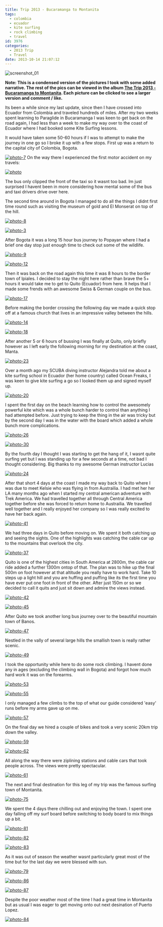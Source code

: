 ```yaml
---
title: Trip 2013 - Bucaramanga to Montanita
tags:
  - colombia
  - ecuador
  - kite surfing
  - rock climbing
  - travel
id: 3976
categories:
  - 2013 Trip
  - Travel
date: 2013-10-14 21:07:12
---
```


![screenshot_01](https://mikecann.co.uk/wp-content/uploads/2013/10/screenshot_01.png)

**Note: This is a condensed version of the pictures I took with some added narrative. The rest of the pics can be viewed in the album [The Trip 2013 - Bucaramanga to Montanita](https://www.facebook.com/media/set/?set=a.10151953673181031&type=1&l=3d7354c7cc). Each picture can be clicked to see a larger version and comment / like.**

Its been a while since my last update, since then I have crossed into Ecuador from Colombia and traveled hundreds of miles. After my two weeks spent learning to Paraglide in Bucaramanga I was keen to get back on the road again, I had less than a week to make my way over to the coast of Ecuador where I had booked some Kite Surfing lessons.

It would have taken some 50-60 hours if I was to attempt to make the journey in one go so I broke it up with a few stops. First up was a return to the capital city of Colombia, Bogota.

[![photo-7](https://mikecann.co.uk/wp-content/uploads/2013/10/photo-7.jpg)](https://www.facebook.com/photo.php?fbid=10151953647016031&amp;set=a.10151953673181031&amp;type=3&amp;theater)
On the way there I experienced the first motor accident on my travels:

[![photo](https://mikecann.co.uk/wp-content/uploads/2013/10/photo.jpg)](https://www.facebook.com/photo.php?fbid=10151953645596031&amp;set=a.10151953673181031&amp;type=3&amp;theater)

The bus only clipped the front of the taxi so it wasnt too bad. Im just surprised I havent been in more considering how mental some of the bus and taxi drivers drive over here.

The second time around in Bogota I managed to do all the things I didnt first time round such as visiting the museum of gold and El Monserat on top of the hill.

[![photo-8](https://mikecann.co.uk/wp-content/uploads/2013/10/photo-8.jpg)](https://www.facebook.com/photo.php?fbid=10151953646886031&amp;set=a.10151953673181031&amp;type=3&amp;theater)

[![photo-3](https://mikecann.co.uk/wp-content/uploads/2013/10/photo-3.jpg)](https://www.facebook.com/photo.php?fbid=10151953645561031&amp;set=a.10151953673181031&amp;type=3&amp;theater)

After Bogota it was a long 15 hour bus journey to Popayan where I had a brief one day stop just enough time to check out some of the wildlife.

[![photo-9](https://mikecann.co.uk/wp-content/uploads/2013/10/photo-9.jpg)](https://www.facebook.com/photo.php?fbid=10151953648791031&amp;set=a.10151953673181031&amp;type=3&amp;theater)

[![photo-12](https://mikecann.co.uk/wp-content/uploads/2013/10/photo-12.jpg)](https://www.facebook.com/photo.php?fbid=10151953648896031&amp;set=a.10151953673181031&amp;type=3&amp;theater)

Then it was back on the road again this time it was 8 hours to the border town of Ipiales. I decided to stay the night here rather than brave the 5+ hours it would take me to get to Quito (Ecuador) from here. It helps that I made some frends with an awesome Swiss & German couple on the bus.

[![photo-17](https://mikecann.co.uk/wp-content/uploads/2013/10/photo-17.jpg)](https://www.facebook.com/photo.php?fbid=10151953652616031&amp;set=a.10151953673181031&amp;type=3&amp;theater)

Before making the border crossing the following day we made a quick stop off at a famous church that lives in an impressive valley between the hills.

[![photo-14](https://mikecann.co.uk/wp-content/uploads/2013/10/photo-14.jpg)](https://www.facebook.com/photo.php?fbid=10151953650461031&amp;set=a.10151953673181031&amp;type=3&amp;theater)

[![photo-18](https://mikecann.co.uk/wp-content/uploads/2013/10/photo-18.jpg)](https://www.facebook.com/photo.php?fbid=10151953652941031&amp;set=a.10151953673181031&amp;type=3&amp;theater)

After another 5 or 6 hours of bussing I was finally at Quito, only briefly however as I left early the following morning for my destination at the coast, Manta. 

[![photo-23](https://mikecann.co.uk/wp-content/uploads/2013/10/photo-23.jpg)](https://www.facebook.com/photo.php?fbid=10151953654681031&amp;set=a.10151953673181031&amp;type=3&amp;theater)

Over a month ago my SCUBA diving instructor Alejandra told me about a kite surfing school in Ecuador (her home country) called Ocean Freaks, I was keen to give kite surfing a go so I looked them up and signed myself up.

[![photo-20](https://mikecann.co.uk/wp-content/uploads/2013/10/photo-20.jpg)](https://www.facebook.com/photo.php?fbid=10151953653711031&amp;set=a.10151953673181031&amp;type=3&amp;theater)

I spent the first day on the beach learning how to control the awesomely powerful kite which was a whole bunch harder to control than anything I had attempted before. Just trying to keep the thing in the air was tricky but by the second day I was in the water with the board which added a whole bunch more complications.

[![photo-26](https://mikecann.co.uk/wp-content/uploads/2013/10/photo-26.jpg)](https://www.facebook.com/photo.php?fbid=10151953655296031&amp;set=a.10151953673181031&amp;type=3&amp;theater)

[![photo-30](https://mikecann.co.uk/wp-content/uploads/2013/10/photo-30.jpg)](https://www.facebook.com/photo.php?fbid=10151953656026031&amp;set=a.10151953673181031&amp;type=3&amp;theater)

By the fourth day I thought I was starting to get the hang of it, I wasnt quite surfing yet but I was standing up for a few seconds at a time, not bad I thought considering. Big thanks to my awesome German instructor Lucias

[![photo-24](https://mikecann.co.uk/wp-content/uploads/2013/10/photo-24.jpg)](https://www.facebook.com/photo.php?fbid=10151953654971031&amp;set=a.10151953673181031&amp;type=3&amp;theater)

After that short 4 days at the coast I made my way back to Quito where I was due to meet Kelsie who was flying in from Austrailia. I had met her her LA many months ago when I started my central american adventure with Trek America. We had travelled together all through Central America together before she was forced to return home to Austrailia. We travelled well together and I really enjoyed her company so I was really excited to have her back again.

[![photo-41](https://mikecann.co.uk/wp-content/uploads/2013/10/photo-41.jpg)](https://www.facebook.com/photo.php?fbid=10151953657431031&amp;set=a.10151953673181031&amp;type=3&amp;theater)

We had three days in Quito before moving on. We spent it both catching up and seeing the sights. One of the highlights was catching the cable car up to the mountains that overlook the city.

[![photo-37](https://mikecann.co.uk/wp-content/uploads/2013/10/photo-37.jpg)](https://www.facebook.com/photo.php?fbid=10151953657061031&amp;set=a.10151953673181031&amp;type=3&amp;theater)

Quito is one of the highest cities in South America at 2800m, the cable car ride added a further 1300m ontop of that. The plan was to hike up the final 500m on foot however at that altitude you really have to work hard. Take 10 steps up a light hill and you are huffing and puffing like its the first time you have ever put one foot in front of the other. After just 150m or so we decided to call it quits and just sit down and admire the views instead.

[![photo-42](https://mikecann.co.uk/wp-content/uploads/2013/10/photo-42.jpg)](https://www.facebook.com/photo.php?fbid=10151953657481031&amp;set=a.10151953673181031&amp;type=3&amp;theater)

[![photo-45](https://mikecann.co.uk/wp-content/uploads/2013/10/photo-45.jpg)](https://www.facebook.com/photo.php?fbid=10151953657801031&amp;set=a.10151953673181031&amp;type=3&amp;theater)

After Quito we took another long bus journey over to the beautiful mountain town of Banos.

[![photo-47](https://mikecann.co.uk/wp-content/uploads/2013/10/photo-47.jpg)](https://www.facebook.com/photo.php?fbid=10151953658321031&amp;set=a.10151953673181031&amp;type=3&amp;theater)

Nestled in the vally of several large hills the smallish town is really rather scenic. 

[![photo-49](https://mikecann.co.uk/wp-content/uploads/2013/10/photo-49.jpg)](https://www.facebook.com/photo.php?fbid=10151953658551031&amp;set=a.10151953673181031&amp;type=3&amp;theater)

I took the opportunity while here to do some rock climbing. I havent done any in ages (excluding the climbing wall in Bogota) and forgot how much hard work it was on the forearms.

[![photo-53](https://mikecann.co.uk/wp-content/uploads/2013/10/photo-53.jpg)](https://www.facebook.com/photo.php?fbid=10151953659616031&amp;set=a.10151953673181031&amp;type=3&amp;theater)

[![photo-55](https://mikecann.co.uk/wp-content/uploads/2013/10/photo-55.jpg)](https://www.facebook.com/photo.php?fbid=10151953660141031&amp;set=a.10151953673181031&amp;type=3&amp;theater)

I only managed a few climbs to the top of what our guide considered 'easy' runs before my arms gave up on me.

[![photo-57](https://mikecann.co.uk/wp-content/uploads/2013/10/photo-57.jpg)](https://www.facebook.com/photo.php?fbid=10151953660356031&amp;set=a.10151953673181031&amp;type=3&amp;theater)

On the final day we hired a couple of bikes and took a very scenic 20km trip down the valley.

[![photo-59](https://mikecann.co.uk/wp-content/uploads/2013/10/photo-59.jpg)](https://www.facebook.com/photo.php?fbid=10151953660771031&amp;set=a.10151953673181031&amp;type=3&amp;theater)

[![photo-62](https://mikecann.co.uk/wp-content/uploads/2013/10/photo-62.jpg)](https://www.facebook.com/photo.php?fbid=10151953661351031&amp;set=a.10151953673181031&amp;type=3&amp;theater)

All along the way there were ziplining stations and cable cars that took people across. The views were pretty spectacular.

[![photo-61](https://mikecann.co.uk/wp-content/uploads/2013/10/photo-61.jpg)](https://www.facebook.com/photo.php?fbid=10151953661531031&amp;set=a.10151953673181031&amp;type=3&amp;theater)

The next and final destination for this leg of my trip was the famous surfing town of Montanita.

[![photo-75](https://mikecann.co.uk/wp-content/uploads/2013/10/photo-75.jpg)](https://www.facebook.com/photo.php?fbid=10151953663261031&amp;set=a.10151953673181031&amp;type=3&amp;theater)

We spent the 4 days there chilling out and enjoying the town. I spent one day falling off my surf board before switching to body board to mix things up a bit.

[![photo-81](https://mikecann.co.uk/wp-content/uploads/2013/10/photo-81.jpg)](https://www.facebook.com/photo.php?fbid=10151953664021031&amp;set=a.10151953673181031&amp;type=3&amp;theater)

[![photo-82](https://mikecann.co.uk/wp-content/uploads/2013/10/photo-82.jpg)](https://www.facebook.com/photo.php?fbid=10151953664056031&amp;set=a.10151953673181031&amp;type=3&amp;theater)

[![photo-83](https://mikecann.co.uk/wp-content/uploads/2013/10/photo-83.jpg)](https://www.facebook.com/photo.php?fbid=10151953664101031&amp;set=a.10151953673181031&amp;type=3&amp;theater)

As it was out of season the weather wasnt particularly great most of the time but for the last day we were blessed with sun. 

[![photo-79](https://mikecann.co.uk/wp-content/uploads/2013/10/photo-79.jpg)](https://www.facebook.com/photo.php?fbid=10151953663681031&amp;set=a.10151953673181031&amp;type=3&amp;theater)

[![photo-86](https://mikecann.co.uk/wp-content/uploads/2013/10/photo-86.jpg)](https://www.facebook.com/photo.php?fbid=10151953664416031&amp;set=a.10151953673181031&amp;type=3&amp;theater)

[![photo-87](https://mikecann.co.uk/wp-content/uploads/2013/10/photo-87.jpg)](https://www.facebook.com/photo.php?fbid=10151953664751031&amp;set=a.10151953673181031&amp;type=3&amp;theater)

Despite the poor weather most of the time I had a great time in Montanita but as usual I was eager to get moving onto out next desination of Puerto Lopez.

[![photo-84](https://mikecann.co.uk/wp-content/uploads/2013/10/photo-84.jpg)](https://www.facebook.com/photo.php?fbid=10151953664366031&amp;set=a.10151953673181031&amp;type=3&amp;theater)
